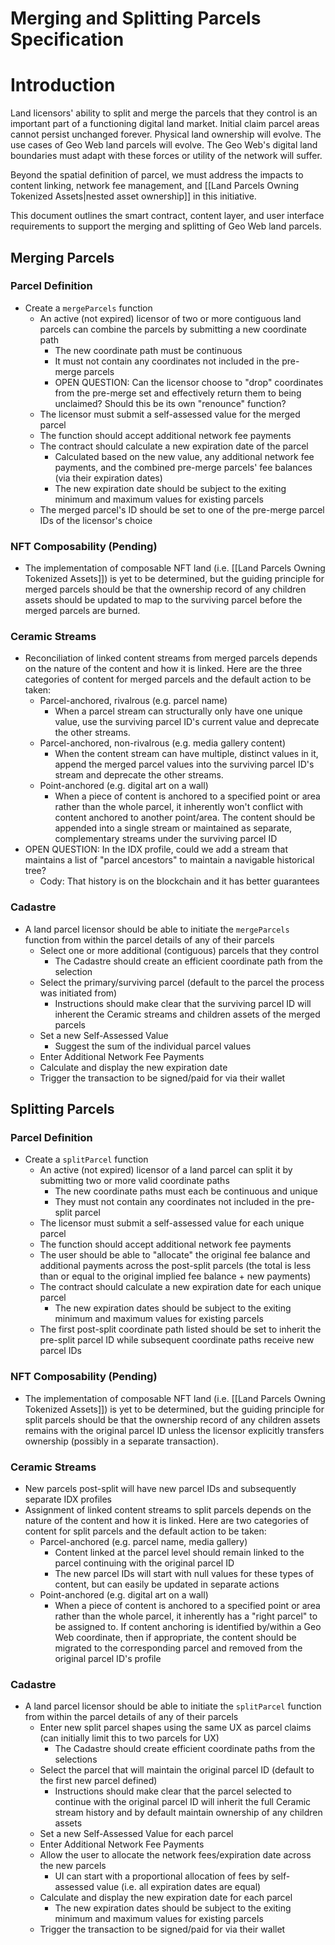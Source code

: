# Merging and Splitting Parcels Specification

# Introduction
Land licensors' ability to split and merge the parcels that they control is an important part of a functioning digital land market. Initial claim parcel areas cannot persist unchanged forever. Physical land ownership will evolve. The use cases of Geo Web land parcels will evolve. The Geo Web's digital land boundaries must adapt with these forces or utility of the network will suffer.

Beyond the spatial definition of parcel, we must address the impacts to content linking, network fee management, and [[Land Parcels Owning Tokenized Assets|nested asset ownership]] in this initiative.

This document outlines the smart contract, content layer, and user interface requirements to support the merging and splitting of Geo Web land parcels.

## Merging Parcels
### Parcel Definition
- Create a `mergeParcels` function 
	- An active (not expired) licensor of two or more contiguous land parcels can combine the parcels by submitting a new coordinate path
		- The new coordinate path must be continuous
		- It must not contain any coordinates not included in the pre-merge parcels
		- OPEN QUESTION: Can the licensor choose to "drop" coordinates from the pre-merge set and effectively return them to being unclaimed? Should this be its own "renounce" function?
	- The licensor must submit a self-assessed value for the merged parcel
	- The function should accept additional network fee payments
	- The contract should calculate a new expiration date of the parcel
		- Calculated based on the new value, any additional network fee payments, and the combined pre-merge parcels' fee balances (via their expiration dates)
		- The new expiration date should be subject to the exiting minimum and maximum values for existing parcels
	- The merged parcel's ID should be set to one of the pre-merge parcel IDs of the licensor's choice
### NFT Composability (Pending)
- The implementation of composable NFT land (i.e. [[Land Parcels Owning Tokenized Assets]]) is yet to be determined, but the guiding principle for merged parcels should be that the ownership record of any children assets should be updated to map to the  surviving parcel before the merged parcels are burned.
### Ceramic Streams
- Reconciliation of linked content streams from merged parcels depends on the nature of the content and how it is linked. Here are the three categories of content for merged parcels and the default action to be taken:
	- Parcel-anchored, rivalrous (e.g. parcel name)
		- When a parcel stream can structurally only have one unique value, use the surviving parcel ID's current value and deprecate the other streams.
	- Parcel-anchored, non-rivalrous (e.g. media gallery content)
		- When the content stream can have multiple, distinct values in it, append the merged parcel values into the surviving parcel ID's stream and deprecate the other streams.
	- Point-anchored (e.g. digital art on a wall)
		- When a piece of content is anchored to a specified point or area rather than the whole parcel, it inherently won't conflict with content anchored to another point/area. The content should be appended into a single stream or maintained as separate, complementary streams under the surviving parcel ID
-  OPEN QUESTION: In the IDX profile, could we add a stream that maintains a list of "parcel ancestors" to maintain a navigable historical tree?
	-  Cody: That history is on the blockchain and it has better guarantees 
### Cadastre
- A land parcel licensor should be able to initiate the `mergeParcels` function from within the parcel details of any of their parcels
	- Select one or more additional (contiguous) parcels that they control
		- The Cadastre should create an efficient coordinate path from the selection
	- Select the primary/surviving parcel (default to the parcel the process was initiated from)
		- Instructions should make clear that the surviving parcel ID will inherent the Ceramic streams and children assets of the merged parcels 
	- Set a new Self-Assessed Value
		- Suggest the sum of the individual parcel values
	- Enter Additional Network Fee Payments
	- Calculate and display the new expiration date
	- Trigger the transaction to be signed/paid for via their wallet
	
## Splitting Parcels
### Parcel Definition
- Create a `splitParcel` function 
	- An active (not expired) licensor of a land parcel can split it by submitting two or more valid coordinate paths
		- The new coordinate paths must each be continuous and unique
		- They must not contain any coordinates not included in the pre-split parcel
	- The licensor must submit a self-assessed value for each unique parcel
	- The function should accept additional network fee payments
	- The user should be able to "allocate" the original fee balance and additional payments across the post-split parcels (the total is less than or equal to the original implied fee balance + new payments)
	- The contract should calculate a new expiration date for each unique parcel
		- The new expiration dates should be subject to the exiting minimum and maximum values for existing parcels
	- The first post-split coordinate path listed should be set to inherit the pre-split parcel ID while subsequent coordinate paths receive new parcel IDs
### NFT Composability (Pending)
- The implementation of composable NFT land (i.e. [[Land Parcels Owning Tokenized Assets]]) is yet to be determined, but the guiding principle for split parcels should be that the ownership record of any children assets remains with the original parcel ID unless the licensor explicitly transfers ownership (possibly in a separate transaction).
### Ceramic Streams
- New parcels post-split will have new parcel IDs and subsequently separate IDX profiles
- Assignment of linked content streams to split parcels depends on the nature of the content and how it is linked. Here are two categories of content for split parcels and the default action to be taken:
	- Parcel-anchored (e.g. parcel name, media gallery)
		- Content linked at the parcel level should remain linked to the parcel continuing with the original parcel ID
		- The new parcel IDs will start with null values for these types of content, but can easily be updated in separate actions
	- Point-anchored (e.g. digital art on a wall)
		- When a piece of content is anchored to a specified point or area rather than the whole parcel, it inherently has a "right parcel" to be assigned to. If content anchoring is identified by/within a Geo Web coordinate, then if appropriate, the content should be migrated to the corresponding parcel and removed from the original parcel ID's profile
### Cadastre
- A land parcel licensor should be able to initiate the `splitParcel` function from within the parcel details of any of their parcels
	- Enter new split parcel shapes using the same UX as parcel claims (can initially limit this to two parcels for UX)
		- The Cadastre should create efficient coordinate paths from the selections
	- Select the parcel that will maintain the original parcel ID (default to the first new parcel defined)
		- Instructions should make clear that the parcel selected to continue with the original parcel ID will inherit the full Ceramic stream history and by default maintain ownership of any children assets
	- Set a new Self-Assessed Value for each parcel
	- Enter Additional Network Fee Payments
	- Allow the user to allocate the network fees/expiration date across the new parcels
		- UI can start with a proportional allocation of fees by self-assessed value (i.e. all expiration dates are equal)
	- Calculate and display the new expiration date for each parcel
		- The new expiration dates should be subject to the exiting minimum and maximum values for existing parcels
	- Trigger the transaction to be signed/paid for via their wallet
